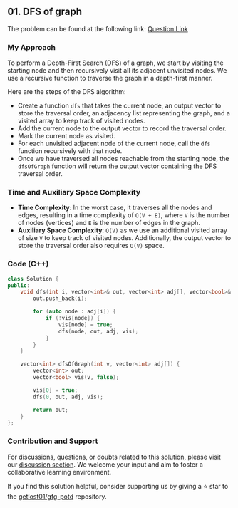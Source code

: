 ## 01. DFS of graph

The problem can be found at the following link: [Question Link](https://practice.geeksforgeeks.org/problems/depth-first-traversal-for-a-graph/1)

### My Approach

To perform a Depth-First Search (DFS) of a graph, we start by visiting the starting node and then recursively visit all its adjacent unvisited nodes. We use a recursive function to traverse the graph in a depth-first manner.

Here are the steps of the DFS algorithm:

- Create a function `dfs` that takes the current node, an output vector to store the traversal order, an adjacency list representing the graph, and a visited array to keep track of visited nodes.
-  Add the current node to the output vector to record the traversal order.
- Mark the current node as visited.
- For each unvisited adjacent node of the current node, call the `dfs` function recursively with that node.
- Once we have traversed all nodes reachable from the starting node, the `dfsOfGraph` function will return the output vector containing the DFS traversal order.

### Time and Auxiliary Space Complexity

- **Time Complexity**: In the worst case, it traverses all the nodes and edges, resulting in a time complexity of `O(V + E)`, where `V` is the number of nodes (vertices) and `E` is the number of edges in the graph.
- **Auxiliary Space Complexity**: `O(V)` as we use an additional visited array of size `V` to keep track of visited nodes. Additionally, the output vector to store the traversal order also requires `O(V)` space.

### Code (C++)

```cpp
class Solution {
public:
    void dfs(int i, vector<int>& out, vector<int> adj[], vector<bool>& vis) {
        out.push_back(i);

        for (auto node : adj[i]) {
            if (!vis[node]) {
                vis[node] = true;
                dfs(node, out, adj, vis);
            }
        }
    }

    vector<int> dfsOfGraph(int v, vector<int> adj[]) {
        vector<int> out;
        vector<bool> vis(v, false);

        vis[0] = true;
        dfs(0, out, adj, vis);

        return out;
    }
};
```

### Contribution and Support

For discussions, questions, or doubts related to this solution, please visit our [discussion section](https://github.com/getlost01/gfg-potd/discussions). We welcome your input and aim to foster a collaborative learning environment.

If you find this solution helpful, consider supporting us by giving a ⭐ star to the [getlost01/gfg-potd](https://github.com/getlost01/gfg-potd) repository.